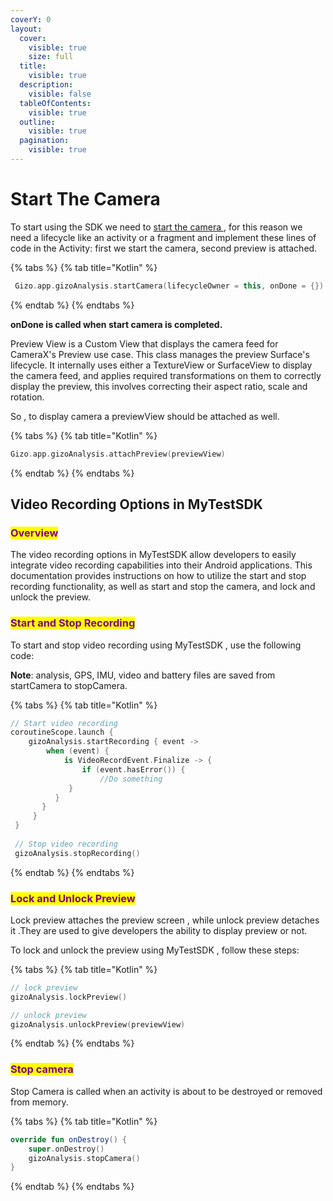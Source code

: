 ```yaml
---
coverY: 0
layout:
  cover:
    visible: true
    size: full
  title:
    visible: true
  description:
    visible: false
  tableOfContents:
    visible: true
  outline:
    visible: true
  pagination:
    visible: true
---
```


# Start The Camera

To start using the SDK we need to [start the camera ](broken-reference), for this reason we need a lifecycle like an activity or a fragment and implement these lines of code in the Activity: first we start the camera, second preview is attached.

{% tabs %}
{% tab title="Kotlin" %}
```kotlin
 Gizo.app.gizoAnalysis.startCamera(lifecycleOwner = this, onDone = {})
```
{% endtab %}
{% endtabs %}

**onDone is called when start camera is completed.**

Preview View is a Custom View that displays the camera feed for CameraX's Preview use case. This class manages the preview Surface's lifecycle. It internally uses either a TextureView or SurfaceView to display the camera feed, and applies required transformations on them to correctly display the preview, this involves correcting their aspect ratio, scale and rotation.

So , to display camera a previewView should be attached as well.

{% tabs %}
{% tab title="Kotlin" %}
```kotlin
Gizo.app.gizoAnalysis.attachPreview(previewView)
```
{% endtab %}
{% endtabs %}

## Video Recording Options in MyTestSDK

### <mark style="color:purple;">Overview</mark>

The video recording options in MyTestSDK allow developers to easily integrate video recording capabilities into their Android applications. This documentation provides instructions on how to utilize the start and stop recording functionality, as well as start and stop the camera, and lock and unlock the preview.

### <mark style="color:purple;">Start and Stop Recording</mark>

To start and stop video recording using MyTestSDK , use the following code:

**Note**: analysis, GPS, IMU, video and battery files are saved from startCamera to stopCamera.&#x20;

{% tabs %}
{% tab title="Kotlin" %}
```kotlin
// Start video recording
coroutineScope.launch {
    gizoAnalysis.startRecording { event ->
        when (event) {
            is VideoRecordEvent.Finalize -> {
                if (event.hasError()) {
                    //Do something
             }
          }
       }
     }
 }
 
 // Stop video recording
 gizoAnalysis.stopRecording()
```
{% endtab %}
{% endtabs %}

### <mark style="color:purple;">Lock and Unlock Preview</mark>

Lock preview attaches the preview screen , while unlock preview detaches it .They are used to give developers the ability to display preview or not.

To lock and unlock the preview using MyTestSDK , follow these steps:

{% tabs %}
{% tab title="Kotlin" %}
```kotlin
// lock preview
gizoAnalysis.lockPreview()

// unlock preview
gizoAnalysis.unlockPreview(previewView)
```
{% endtab %}
{% endtabs %}

### <mark style="color:purple;">Stop camera</mark>

Stop Camera is called when an activity is about to be destroyed or removed from memory.

{% tabs %}
{% tab title="Kotlin" %}
```kotlin
override fun onDestroy() {
    super.onDestroy()
    gizoAnalysis.stopCamera()
}
```
{% endtab %}
{% endtabs %}

